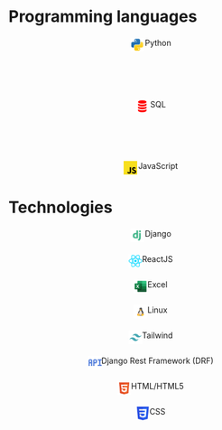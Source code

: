 # Programming languages
<div style='display: grid; gap:2rem;'>
  <div style='padding: 2px; display: flex; justify-content: center; gap: 2px;'>
    <img src='./python-svgrepo-com.svg' style='width: 24px; height: 24px' />
    <span>Python</span>
  </div>
  <br/>
  <div style='padding: 2px; display: flex; justify-content: center; gap: 2px;'>
    <img src='./plsql-svgrepo-com.svg' style='width: 24px; height: 24px' />
    <span>SQL</span>
  </div>
  <br/>
  <div style='padding: 2px; display: flex; justify-content: center; gap: 2px;'>
    <img src='./javascript-svgrepo-com.svg' style='width: 24px; height: 24px' />
    <span>JavaScript</span>
  </div>

  

  
</div>


# Technologies

  <div style='padding: 2px; display: flex; justify-content: center; gap: 2px;'>
    <img src='./django-svgrepo-com.svg' style='width: 24px; height: 24px' />
    <span>Django</span>
  </div>
  <br/>

  <div style='padding: 2px; display: flex; justify-content: center;'>
    <img src='./react-svgrepo-com.svg' style='width: 24px; height: 24px' />
    <span>ReactJS</span>
  </div>
  <br/>

  <div style='padding: 2px; display: flex; justify-content: center; '>
    <img src='./excel-svgrepo-com.svg' style='width: 24px; height: 24px' />
    <span>Excel</span>
  </div>
  <br/>

  <div style='padding: 2px; display: flex; justify-content: center;'>
    <img src='./linux-svgrepo-com.svg' style='width: 24px; height: 24px' />
    <span>Linux</span>
  </div>

  <br/>

  <div style='padding: 2px; display: flex; justify-content: center;'>
    <img src='./tailwind-svgrepo-com.svg' style='width: 24px; height: 24px' />
    <span>Tailwind</span>
  </div>
  <br/>

  <div style='padding: 2px; display: flex; justify-content: center;'>
    <img src='./api-svgrepo-com.svg' style='width: 24px; height: 24px' />
    <span>Django Rest Framework (DRF)</span>
  </div>

  <br/>

  <div style='padding: 2px; display: flex; justify-content: center;'>
    <img src='./html-5-svgrepo-com.svg' style='width: 24px; height: 24px' />
    <span>HTML/HTML5</span>
  </div>

  <br/>

  <div style='padding: 2px; display: flex; justify-content: center;'>
    <img src='./css3-svgrepo-com.svg' style='width: 24px; height: 24px' />
    <span>CSS</span>
  </div>

